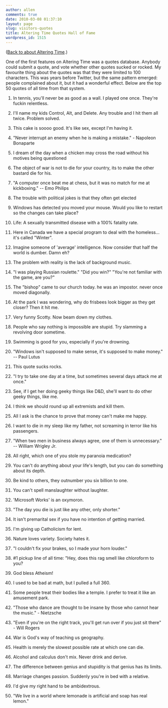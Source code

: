```yaml
---
author: allen
comments: true
date: 2010-03-08 01:37:10
layout: page
slug: visitors-quotes
title: Altering Time Quotes Hall of Fame
wordpress_id: 1515
---
```


([Back to about Altering Time](/altering-time/).)




One of the first features on Altering Time was a quotes database. Anybody could submit a quote, and vote whether other quotes sucked or rocked. My favourite thing about the quotes was that they were limited to 100 characters. This was years before Twitter, but the same pattern emerged: people complained about it, but it had a wonderful effect. Below are the top 50 quotes of all time from that system.





	
  1. In tennis, you'll never be as good as a wall.  I played one once. They're fuckin relentless.

	
  2. I'll name my kids Control, Alt, and Delete. Any trouble and I hit them all twice. Problem solved.

	
  3. This cake is soooo good. It's like sex, except I'm having it.

	
  4. "Never interrupt an enemy when he is making a mistake." -  Napoleon Bonaparte

	
  5. I dream of the day when a chicken may cross the road without his motives being questioned

	
  6. The object of war is not to die for your country, its to make the other bastard die for his.

	
  7. "A computer once beat me at chess, but it was no match for me at kickboxing." -- Emo Philips

	
  8. The trouble with political jokes is that they often get elected

	
  9. Windows has detected you moved your mouse. Would you like to restart so the changes can take place?

	
  10. Life: A sexually transmitted disease with a 100% fatality rate.

	
  11. Here in Canada we have a special program to deal with the homeless... it's called "Winter".

	
  12. Imagine someone of 'average' intelligence. Now consider that half the world is dumber. Damn eh?

	
  13. The problem with reality is the lack of background music.

	
  14. "I was playing Russian roulette."  "Did you win?"  "You're not familiar with the game, are you?"

	
  15. The "bishop" came to our church today. he was an impostor. never once moved diagonally.

	
  16. At the park I was wondering, why do frisbees look bigger as they get closer? Then it hit me.

	
  17. Very funny Scotty. Now beam down my clothes.

	
  18. People who say nothing is impossible are stupid. Try slamming a revolving door sometime.

	
  19. Swimming is good for you, especially if you're drowning.

	
  20. "Windows isn't supposed to make sense, it's supposed to make money." -- Paul Lutus

	
  21. This quote sucks rocks.

	
  22. "I try to take one day at a time, but sometimes several days attack me at once."

	
  23. See, if I get her doing geeky things like D&D, she'll want to do other geeky things, like me.

	
  24. I think we should round up all extremists and kill them.

	
  25. All I ask is the chance to prove that money can't make me happy.

	
  26. I want to die in my sleep like my father, not screaming in terror like his passengers.

	
  27. "When two men in business always agree, one of them is unnecessary." -- William Wrigley Jr.

	
  28. All right, which one of you stole my paranoia medication?

	
  29. You can't do anything about your life's length, but you can do something about its depth.

	
  30. Be kind to others, they outnumber you six billion to one.

	
  31. You can't spell manslaughter without laughter.

	
  32. 'Microsoft Works' is an oxymoron.

	
  33. "The day you die is just like any other, only shorter."

	
  34. It isn't premarital sex if you have no intention of getting married.

	
  35. I'm giving up Catholicism for lent.

	
  36. Nature loves variety. Society hates it.

	
  37. "I couldn't fix your brakes, so I made your horn louder."

	
  38. #1 pickup line of all time: "Hey, does this rag smell like chloroform to you?

	
  39. God bless Atheism!

	
  40. I used to be bad at math, but I pulled a full 360.

	
  41. Some people treat their bodies like a temple.  I prefer to treat it like an amusement park.

	
  42. "Those who dance are thought to be insane by those who cannot hear the music." - Nietzsche

	
  43. "Even if you're on the right track, you'll get run over if you just sit there" - Will Rogers

	
  44. War is God's way of teaching us geography.

	
  45. Health is merely the slowest possible rate at which one can die.

	
  46. Alcohol and calculus don't mix. Never drink and derive.

	
  47. The difference between genius and stupidity is that genius has its limits.

	
  48. Marriage changes passion. Suddenly you're in bed with a relative.

	
  49. I'd give my right hand to be ambidextrous.

	
  50. "We live in a world where lemonade is artificial and soap has real lemon."


